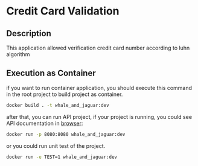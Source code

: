 # Credit Card Validation

## Description

This application allowed verification credit card number according to luhn
algorithm

## Execution as Container

if you want to run container application, you should execute this command in the
root project to build project as container.

```bash
docker build . -t whale_and_jaguar:dev
```

after that, you can run API project, if your project is running, you could see
API documentation in [browser](localhost:8080/redoc):

```bash
docker run -p 8080:8080 whale_and_jaguar:dev
```

or you could run unit test of the project.

```bash
docker run -e TEST=1 whale_and_jaguar:dev
```